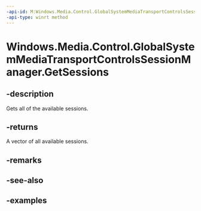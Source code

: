 ```yaml
---
-api-id: M:Windows.Media.Control.GlobalSystemMediaTransportControlsSessionManager.GetSessions
-api-type: winrt method
---
```


<!-- Method syntax.
public IVectorView<GlobalSystemMediaTransportControlsSession> GlobalSystemMediaTransportControlsSessionManager.GetSessions()
-->

# Windows.Media.Control.GlobalSystemMediaTransportControlsSessionManager.GetSessions

## -description
Gets all of the available sessions.

## -returns
A vector of all available sessions.

## -remarks

## -see-also

## -examples

